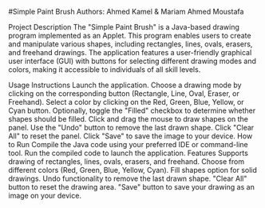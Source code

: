 #Simple Paint Brush
Authors: Ahmed Kamel & Mariam Ahmed Moustafa

Project Description
The "Simple Paint Brush" is a Java-based drawing program implemented as an Applet. This program enables users to create and manipulate various shapes, including rectangles, lines, ovals, erasers, and freehand drawings. The application features a user-friendly graphical user interface (GUI) with buttons for selecting different drawing modes and colors, making it accessible to individuals of all skill levels.

Usage Instructions
Launch the application.
Choose a drawing mode by clicking on the corresponding button (Rectangle, Line, Oval, Eraser, or Freehand).
Select a color by clicking on the Red, Green, Blue, Yellow, or Cyan button.
Optionally, toggle the "Filled" checkbox to determine whether shapes should be filled.
Click and drag the mouse to draw shapes on the panel.
Use the "Undo" button to remove the last drawn shape.
Click "Clear All" to reset the panel.
Click "Save" to save the image to your device.
How to Run
Compile the Java code using your preferred IDE or command-line tool.
Run the compiled code to launch the application.
Features
Supports drawing of rectangles, lines, ovals, erasers, and freehand.
Choose from different colors (Red, Green, Blue, Yellow, Cyan).
Fill shapes option for solid drawings.
Undo functionality to remove the last drawn shape.
"Clear All" button to reset the drawing area.
"Save" button to save your drawing as an image on your device.
